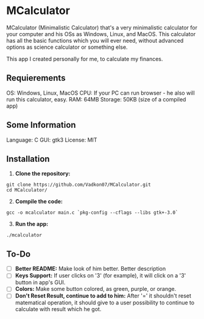 # MCalculator

MCalculator (Minimalistic Calculator) that's a very minimalistic calculator for your computer and his OSs as Windows, Linux, and MacOS. This calculator has all the basic functions which you will ever need, without advanced options as science calculator or something else.

This app I created personally for me, to calculate my finances.

## Requierements

OS: Windows, Linux, MacOS
CPU: If your PC can run browser - he also will run this calculator, easy.
RAM: 64MB
Storage: 50KB (size of a compiled app)

## Some Information

Language: C
GUI: gtk3
License: MIT

## Installation

1. **Clone the repository:**
```console
git clone https://github.com/Vadkon07/MCalculator.git
cd MCalculator/
```
2. **Compile the code:**
```console
gcc -o mcalculator main.c `pkg-config --cflags --libs gtk+-3.0`
```
3. **Run the app:**
```console
./mcalculator
```

## To-Do

- [ ] **Better README:** Make look of him better. Better description
- [ ] **Keys Support:** If user clicks on '3' (for example), it will click on a '3' button in app's GUI.
- [ ] **Colors:** Make some button colored, as green, purple, or orange.
- [ ] **Don't Reset Result, continue to add to him:** After '=' it shouldn't reset matematical operation, it should give to a user possibility to continue to calculate with result which he got.
